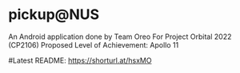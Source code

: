 # pickup@NUS

An Android application done by Team Oreo
For Project Orbital 2022 (CP2106)
Proposed Level of Achievement: Apollo 11

#Latest README: https://shorturl.at/hsxMO